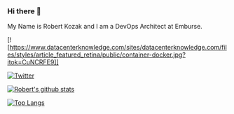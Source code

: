 ### Hi there 👋

My Name is Robert Kozak and I am a DevOps Architect at Emburse.

[![https://www.datacenterknowledge.com/sites/datacenterknowledge.com/files/styles/article_featured_retina/public/container-docker.jpg?itok=CuNCRFE9]]

[![Twitter](https://img.shields.io/twitter/follow/robertkozak.svg?style=social&label=@robertkozak)](https://twitter.com/robertkozak)

[![Robert's github stats](https://github-readme-stats.vercel.app/api?username=RobertKozak&count_private=true&show_icons=true)](https://github.com/anuraghazra/github-readme-stats)

[![Top Langs](https://github-readme-stats.vercel.app/api/top-langs/?username=RobertKozak)](https://github.com/anuraghazra/github-readme-stats)

<!--
**RobertKozak/RobertKozak** is a ✨ _special_ ✨ repository because its `README.md` (this file) appears on your GitHub profile.

Here are some ideas to get you started:

- 🔭 I’m currently working on ...
- 🌱 I’m currently learning ...
- 👯 I’m looking to collaborate on ...
- 🤔 I’m looking for help with ...
- 💬 Ask me about ...
- 📫 How to reach me: ...
- 😄 Pronouns: ...
- ⚡ Fun fact: ...
-->
